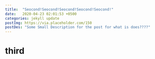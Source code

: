 ```yaml
---
title:  "Seocond!Seocond!Seocond!Seocond!Seocond!"
date:   2020-04-23 02:01:53 +0500
categories: jekyll update
postImg: https://via.placeholder.com/150
postDes: "Some Small Description for the post for what is does????"
---
```


# third